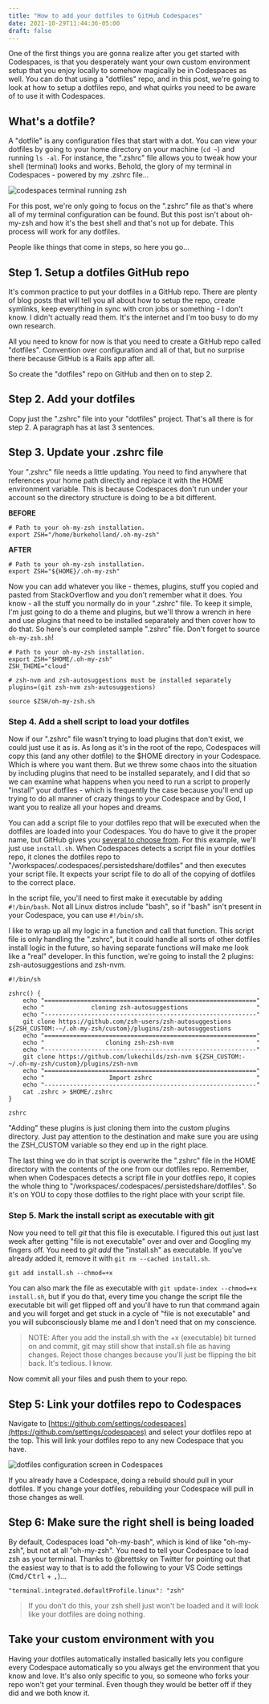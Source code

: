 ```yaml
---
title: "How to add your dotfiles to GitHub Codespaces"
date: 2021-10-29T11:44:36-05:00
draft: false
---
```


One of the first things you are gonna realize after you get started with Codespaces, is that you desperately want your own custom environment setup that you enjoy locally to somehow magically be in Codespaces as well. You can do that using a "dotfiles" repo, and in this post, we're going to look at how to setup a dotfiles repo, and what quirks you need to be aware of to use it with Codespaces.

## What's a dotfile?

A "dotfile" is any configuration files that start with a dot. You can view your dotfiles by going to your home directory on your machine (`cd ~`) and running `ls -al`. For instance, the ".zshrc" file allows you to tweak how your shell (terminal) looks and works. Behold, the glory of my terminal in Codespaces - powered by my .zshrc file...

![codespaces terminal running zsh](/media/terminal-glory.jpg)
 
For this post, we're only going to focus on the ".zshrc" file as that's where all of my terminal configuration can be found. But this post isn't about oh-my-zsh and how it's the best shell and that's not up for debate. This process will work for any dotfiles.

People like things that come in steps, so here you go...

## Step 1. Setup a dotfiles GitHub repo

It's common practice to put your dotfiles in a GitHub repo. There are plenty of blog posts that will tell you all about how to setup the repo, create symlinks, keep everything in sync with cron jobs or something - I don't know. I didn't actually read them. It's the internet and I'm too busy to do my own research. 

All you need to know for now is that you need to create a GitHub repo called "dotfiles". Convention over configuration and all of that, but no surprise there because GitHub is a Rails app after all. 

So create the "dotfiles" repo on GitHub and then on to step 2.

## Step 2. Add your dotfiles

Copy just the ".zshrc" file into your "dotfiles" project. That's all there is for step 2. A paragraph has at last 3 sentences.

## Step 3. Update your .zshrc file

Your ".zshrc" file needs a little updating. You need to find anywhere that references your home path directly and replace it with the HOME environment variable. This is because Codespaces don't run under your account so the directory structure is doing to be a bit different. 

**BEFORE**

```
# Path to your oh-my-zsh installation.
export ZSH="/home/burkeholland/.oh-my-zsh"
```

**AFTER**

```
# Path to your oh-my-zsh installation.
export ZSH="${HOME}/.oh-my-zsh"
```

Now you can add whatever you like - themes, plugins, stuff you copied and pasted from StackOverflow and you don't remember what it does. You know - all the stuff you normally do in your ".zshrc" file. To keep it simple, I'm just going to do a theme and plugins, but we'll throw a wrench in here and use plugins that need to be installed separately and then cover how to do that. So here's our completed sample ".zshrc" file. Don't forget to source `oh-my-zsh.sh`!

```
# Path to your oh-my-zsh installation.
export ZSH="$HOME/.oh-my-zsh"
ZSH_THEME="cloud"

# zsh-nvm and zsh-autosuggestions must be installed separately
plugins=(git zsh-nvm zsh-autosuggestions)

source $ZSH/oh-my-zsh.sh
```

### Step 4. Add a shell script to load your dotfiles

Now if our ".zshrc" file wasn't trying to load plugins that don't exist, we could just use it as is. As long as it's in the root of the repo, Codespaces will copy this (and any other dotfile) to the $HOME directory in your Codespace. Which is where you want them. But we threw some chaos into the situation by including plugins that need to be installed separately, and I did that so we can examine what happens when you need to run a script to properly "install" your dotfiles - which is frequently the case because you'll end up trying to do all manner of crazy things to your Codespace and by God, I want you to realize all your hopes and dreams.

You can add a script file to your dotfiles repo that will be executed when the dotfiles are loaded into your Codespaces. You do have to give it the proper name, but GitHub gives you [several to choose from](https://docs.github.com/en/codespaces/customizing-your-codespace/personalizing-codespaces-for-your-account#dotfiles). For this example, we'll just use `install.sh`. When Codespaces detects a script file in your dotfiles repo, it clones the dotfiles repo to "/workspaces/.codespaces/.persistedshare/dotfiles" and then executes your script file. It expects your script file to do all of the copying of dotfiles to the correct place.

In the script file, you'll need to first make it executable by adding `#!/bin/bash`. Not all Linux distros include "bash", so if "bash" isn't present in your Codespace, you can use `#!/bin/sh`.

I like to wrap up all my logic in a function and call that function. This script file is only handling the ".zshrc", but it could handle all sorts of other dotfiles install logic in the future, so having separate functions will make me look like a "real" developer. In this function, we're going to install the 2 plugins: zsh-autosuggestions and zsh-nvm. 

```
#!/bin/sh

zshrc() {
    echo "==========================================================="
    echo "             cloning zsh-autosuggestions                   "
    echo "-----------------------------------------------------------"                    
    git clone https://github.com/zsh-users/zsh-autosuggestions ${ZSH_CUSTOM:-~/.oh-my-zsh/custom}/plugins/zsh-autosuggestions
    echo "==========================================================="
    echo "                 cloning zsh-zsh-nvm                       "
    echo "-----------------------------------------------------------"                 
    git clone https://github.com/lukechilds/zsh-nvm ${ZSH_CUSTOM:-~/.oh-my-zsh/custom}/plugins/zsh-nvm
    echo "==========================================================="
    echo "                  Import zshrc                             "
    echo "-----------------------------------------------------------"
    cat .zshrc > $HOME/.zshrc
}

zshrc
```

"Adding" these plugins is just cloning them into the custom plugins directory. Just pay attention to the destination and make sure you are using the ZSH_CUSTOM variable so they end up in the right place.

The last thing we do in that script is overwrite the ".zshrc" file in the HOME directory with the contents of the one from our dotfiles repo. Remember, when when Codespaces detects a script file in your dotfiles repo, it copies the whole thing to "/workspaces/.codespaces/.persistedshare/dotfiles". So it's on YOU to copy those dotfiles to the right place with your script file.

### Step 5. Mark the install script as executable with git

Now you need to tell *git* that this file is executable. I figured this out just last week after getting "file is not executable" over and over and Googling my fingers off. You need to *git add* the "install.sh" as executable. If you've already added it, remove it with `git rm --cached install.sh`. 

```
git add install.sh --chmod=+x 
```

You can also mark the file as executable with `git update-index --chmod=+x install.sh`, but if you do that, every time you change the script file the executable bit will get flipped off and you'll have to run that command again and you will forget and get stuck in a cycle of "file is not executable" and you will subconsciously blame me and I don't need that on my conscience. 

> NOTE: After you add the install.sh with the +x (executable) bit turned on and commit, git may still show that install.sh file as having changes. Reject those changes because you'll just be flipping the bit back. It's tedious. I know.

Now commit all your files and push them to your repo.

## Step 5: Link your dotfiles repo to Codespaces

Navigate to [https://github.com/settings/codespaces](https://github.com/settings/codespaces) and select your dotfiles repo at the top. This will link your dotfiles repo to any new Codespace that you have. 

![dotfiles configuration screen in Codespaces](/media/codespaces-dotfiles.png)

If you already have a Codespace, doing a rebuild should pull in your dotfiles. If you change your dotfiles, rebuilding your Codespace will pull in those changes as well.

## Step 6: Make sure the right shell is being loaded

By default, Codespaces load "oh-my-bash", which is kind of like "oh-my-zsh", but not at all "oh-my-zsh". You need to tell your Codespace to load zsh as your terminal. Thanks to @brettsky on Twitter for pointing out that the easiest way to that is to add the following to your VS Code settings (<kbd>Cmd/Ctrl</kbd> + <kbd>,</kbd>)...

```
"terminal.integrated.defaultProfile.linux": "zsh"
```

> If you don't do this, your zsh shell just won't be loaded and it will look like your dotfiles are doing nothing.

## Take your custom environment with you

Having your dotfiles automatically installed basically lets you configure every Codespace automatically so you always get the environment that you know and love. It's also only specific to you, so someone who forks your repo won't get your terminal. Even though they would be better off if they did and we both know it.






